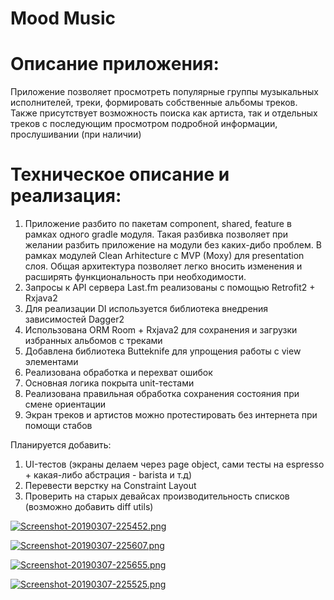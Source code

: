 # Mood Music

# Описание приложения:
Приложение позволяет просмотреть популярные группы музыкальных исполнителей, треки, формировать собственные альбомы треков.
Также присутствует возможность поиска как артиста, так и отдельных треков с последующим просмотром подробной информации, прослушивании (при наличии)

# Техническое описание и реализация:
1. Приложение разбито по пакетам component, shared, feature в рамках одного gradle модуля. Такая разбивка позволяет при желании разбить приложение на модули без каких-дибо проблем. В рамках модулей Clean Arhitecture c MVP (Moxy) для presentation слоя. Общая архитектура позволяет легко вносить изменения и расширять функциональность при необходимости.
2. Запросы к API сервера Last.fm реализованы с помощью Retrofit2 + Rxjava2
3. Для реализации DI используется библиотека внедрения зависимостей Dagger2
4. Использована ORM Room + Rxjava2 для сохранения и загрузки избранных альбомов с треками
5. Добавлена библиотека Butteknife для упрощения работы с view элементами
6. Реализована обработка и перехват ошибок
7. Основная логика покрыта unit-тестами
8. Реализована правильная обработка сохранения состояния при смене ориентации
9. Экран треков и артистов можно протестировать без интернета при помощи стабов

Планируется добавить:
1. UI-тестов (экраны делаем через page object, сами тесты на espresso + какая-либо абстрация - barista и т.д)
2. Перевести верстку на Constraint Layout
3. Проверить на старых девайсах производительность списков (возможно добавить diff utils)

[![Screenshot-20190307-225452.png](https://i.postimg.cc/mDvQkYG7/Screenshot-20190307-225452.png)](https://postimg.cc/hz0J37vG)

[![Screenshot-20190307-225607.png](https://i.postimg.cc/W1zhRdBV/Screenshot-20190307-225607.png)](https://postimg.cc/Jsw1Zz7Y)

[![Screenshot-20190307-225655.png](https://i.postimg.cc/q7nB0yQP/Screenshot-20190307-225655.png)](https://postimg.cc/1gm1rgkB)

[![Screenshot-20190307-225525.png](https://i.postimg.cc/xTTdHkTm/Screenshot-20190307-225525.png)](https://postimg.cc/mhJRWg9Z)

